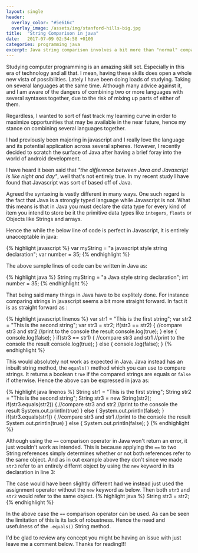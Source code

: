 ```yaml
---
layout: single
header:
  overlay_color: "#5e616c"
  overlay_image: /assets/img/stanford-hills-big.jpg
title:  "String Comparison in java"
date:   2017-07-09 02:54:58 +0100
categories: programming java
excerpt: Java string comparison involves a bit more than "normal" comparison operation. The syntax makes sense when you think of it retrospectively
---
```

Studying computer programming is an amazing skill set. Especially in this era of technology and all that. I mean, having these skills does open a whole new vista of possibilities. Lately I have been doing loads of studying. Taking on several languages at the same time. Although many advice against it, and I am aware of the dangers of combining two or more languages with several syntaxes together, due to the risk of mixing up parts of either of them.

Regardless, I wanted to sort of fast track my learning curve in order to maximize opportunities that may be available in the near future, hence my stance on combining several languages together.

I had previously been majoring in javascript and I really love the language and its potential application across several spheres. However, I recently decided to scratch the surface of Java after having a brief foray into the world of android development.

I have heard it been said that _"the difference between Java and Javascript is like night and day"_, well that's not entirely true. In my recent study I have found that Javascript was sort of based off of Java.

Agreed the syntaxing is vastly different in many ways. One such regard is the fact that Java is a strongly typed language while Javascript is not. What this means is that in Java you must declare the data type for every kind of item you intend to store be it the primitive data types like `integers`, `floats` or Objects like Strings and arrays.

Hence the while the below line of code is perfect in Javascript, it is entirely unacceptable in java:

{% highlight javascript %}
var myString = "a javascript style string declaration";
var number = 35;
{% endhighlight %}

The above sample lines of code can be written in Java as:

{% highlight java %}
String myString = "a Java style string declaration";
int number = 35;
{% endhighlight %}    

That being said many things in Java have to be explitely done. For instance comparing strings in javascript seems a bit more straight forward. In fact it is as straight forward as :

{% highlight javascript linenos %}
var str1 = "This is the first string";
var str2 = "This is the second string";
var str3 = str2;
if(str3 == str2) { //compare str3 and str2
    //print to the console the result
    console.log(true); 
} else { 
    console.log(false);
}
if(str3 == str1) { //compare str3 and str1
    //print to the console the result
    console.log(true);
} else {
    console.log(false);
}
{% endhighlight %}

This would absolutely not work as expected in Java. Java instead has an inbuilt string method, the `equals()` method which you can use to compare strings. It returns a boolean `true` if the compared strings are equals or `false` if otherwise. Hence the above can be expressed in java as:

{% highlight java linenos %}
String str1 = "This is the first string";
String str2 = "This is the second string";
String str3 = new String(str2);
if(str3.equals(str2)) { //compare str3 and str2
    //print to the console the result
    System.out.println(true)
} else { 
    System.out.println(false);
}
if(str3.equals(str1)) { //compare str3 and str1
    //print to the console the result
    System.out.println(true)
} else { 
    System.out.println(false);
}
{% endhighlight %}

Although using the `==` comparison operator in Java won't return an error, it just wouldn't work as intended. This is because applying the `==` to two String references simply determines whether or not both references refer to the same object. And as in out example above they don't since we made `str3` refer to an entirely differnt object by using the `new` keyword in its declaration in line 3:

The case would have been slightly different had we instead just used the assignment operator without the `new` keyword as below. Then both `str3` and  `str2` would refer to the same object. 
{% highlight java %}
String str3 = str2;
{% endhighlight %}

In the above case the `==` comparison operator can be used. As can be seen the limitation of this is its lack of robustness. Hence the need and usefulness of the `.equals()` String method.

I'd be glad to review any concept you might be having an issue with just leave me a comment below. Thanks for reading!!!